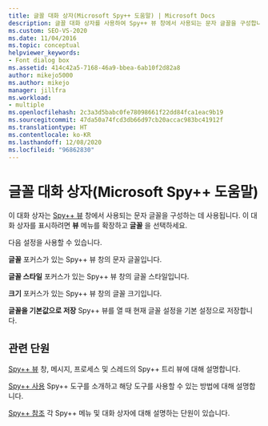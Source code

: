 ```yaml
---
title: 글꼴 대화 상자(Microsoft Spy++ 도움말) | Microsoft Docs
description: 글꼴 대화 상자를 사용하여 Spy++ 뷰 창에서 사용되는 문자 글꼴을 구성합니다. 이 문서에서는 사용량 세부 정보를 제공합니다.
ms.custom: SEO-VS-2020
ms.date: 11/04/2016
ms.topic: conceptual
helpviewer_keywords:
- Font dialog box
ms.assetid: 414c42a5-7168-46a9-bbea-6ab10f2d82a8
author: mikejo5000
ms.author: mikejo
manager: jillfra
ms.workload:
- multiple
ms.openlocfilehash: 2c3a3d5babc0fe78098661f22dd84fca1eac9b19
ms.sourcegitcommit: 47da50a74fcd3db66d97cb20accac983bc41912f
ms.translationtype: HT
ms.contentlocale: ko-KR
ms.lasthandoff: 12/08/2020
ms.locfileid: "96862830"
---
```

# <a name="font-dialog-box-microsoft-spy-help"></a>글꼴 대화 상자(Microsoft Spy++ 도움말)
이 대화 상자는 [Spy++ 뷰](../debugger/spy-increment-views.md) 창에서 사용되는 문자 글꼴을 구성하는 데 사용됩니다. 이 대화 상자를 표시하려면 **뷰** 메뉴를 확장하고 **글꼴** 을 선택하세요.

 다음 설정을 사용할 수 있습니다.

 **글꼴** 포커스가 있는 Spy++ 뷰 창의 문자 글꼴입니다.

 **글꼴 스타일** 포커스가 있는 Spy++ 뷰 창의 글꼴 스타일입니다.

 **크기** 포커스가 있는 Spy++ 뷰 창의 글꼴 크기입니다.

 **글꼴을 기본값으로 저장** Spy++ 뷰를 열 때 현재 글꼴 설정을 기본 설정으로 저장합니다.

## <a name="related-sections"></a>관련 단원
 [Spy++ 뷰](../debugger/spy-increment-views.md) 창, 메시지, 프로세스 및 스레드의 Spy++ 트리 뷰에 대해 설명합니다.

 [Spy++ 사용](../debugger/using-spy-increment.md) Spy++ 도구를 소개하고 해당 도구를 사용할 수 있는 방법에 대해 설명합니다.

 [Spy++ 참조](../debugger/spy-increment-reference.md) 각 Spy++ 메뉴 및 대화 상자에 대해 설명하는 단원이 있습니다.